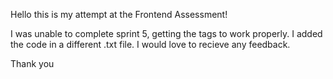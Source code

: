 Hello this is my attempt at the Frontend Assessment!

I was unable to complete sprint 5, getting the tags to work properly. I added the code in a different .txt file. I would love to recieve any feedback.

Thank you